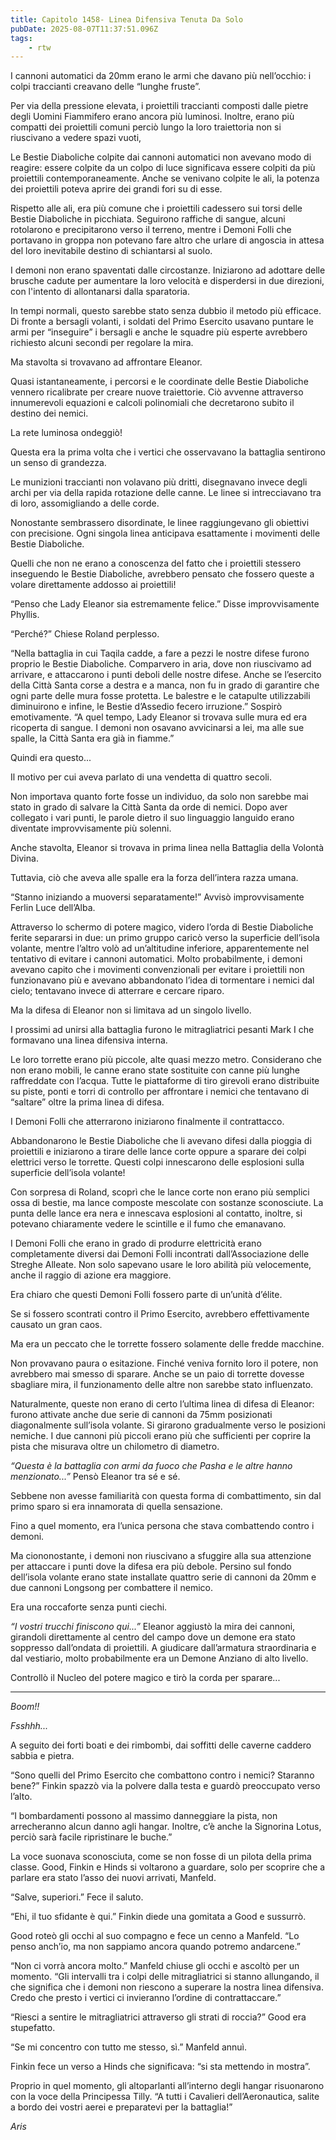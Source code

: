 ```yaml
---
title: Capitolo 1458- Linea Difensiva Tenuta Da Solo
pubDate: 2025-08-07T11:37:51.096Z
tags:
    - rtw
---
```



I cannoni automatici da 20mm erano le armi che davano più nell’occhio: i colpi traccianti creavano delle “lunghe fruste”.


Per via della pressione elevata, i proiettili traccianti composti dalle pietre degli Uomini Fiammifero erano ancora più luminosi. Inoltre, erano più compatti dei proiettili comuni perciò lungo la loro traiettoria non si riuscivano a vedere spazi vuoti,


Le Bestie Diaboliche colpite dai cannoni automatici non avevano modo di reagire: essere colpite da un colpo di luce significava essere colpiti da più proiettili contemporaneamente. Anche se venivano colpite le ali, la potenza dei proiettili poteva aprire dei grandi fori su di esse.


Rispetto alle ali, era più comune che i proiettili cadessero sui torsi delle Bestie Diaboliche in picchiata. Seguirono raffiche di sangue, alcuni rotolarono e precipitarono verso il terreno, mentre i Demoni Folli che portavano in groppa non potevano fare altro che urlare di angoscia in attesa del loro inevitabile destino di schiantarsi al suolo.


I demoni non erano spaventati dalle circostanze. Iniziarono ad adottare delle brusche cadute per aumentare la loro velocità e disperdersi in due direzioni, con l'intento di allontanarsi dalla sparatoria.


In tempi normali, questo sarebbe stato senza dubbio il metodo più efficace. Di fronte a bersagli volanti, i soldati del Primo Esercito usavano puntare le armi per “inseguire” i bersagli e anche le squadre più esperte avrebbero richiesto alcuni secondi per regolare la mira.


Ma stavolta si trovavano ad affrontare Eleanor.


Quasi istantaneamente, i percorsi e le coordinate delle Bestie Diaboliche vennero ricalibrate per creare nuove traiettorie. Ciò avvenne attraverso innumerevoli equazioni e calcoli polinomiali che decretarono subito il destino dei nemici.


La rete luminosa ondeggiò!


Questa era la prima volta che i vertici che osservavano la battaglia sentirono un senso di grandezza.


Le munizioni traccianti non volavano più dritti, disegnavano invece degli archi per via della rapida rotazione delle canne. Le linee si intrecciavano tra di loro, assomigliando a delle corde.


Nonostante sembrassero disordinate, le linee raggiungevano gli obiettivi con precisione. Ogni singola linea anticipava esattamente i movimenti delle Bestie Diaboliche.


Quelli che non ne erano a conoscenza del fatto che i proiettili stessero inseguendo le Bestie Diaboliche, avrebbero pensato che fossero queste a volare direttamente addosso ai proiettili!


“Penso che Lady Eleanor sia estremamente felice.” Disse improvvisamente Phyllis.


“Perché?” Chiese Roland perplesso.


“Nella battaglia in cui Taqila cadde, a fare a pezzi le nostre difese furono proprio le Bestie Diaboliche. Comparvero in aria, dove non riuscivamo ad arrivare, e attaccarono i punti deboli delle nostre difese. Anche se l’esercito della Città Santa corse a destra e a manca, non fu in grado di garantire che ogni parte delle mura fosse protetta. Le balestre e le catapulte utilizzabili diminuirono e infine, le Bestie d’Assedio fecero irruzione.” Sospirò emotivamente. “A quel tempo, Lady Eleanor si trovava sulle mura ed era ricoperta di sangue. I demoni non osavano avvicinarsi a lei, ma alle sue spalle, la Città Santa era già in fiamme.”


Quindi era questo...


Il motivo per cui aveva parlato di una vendetta di quattro secoli.


Non importava quanto forte fosse un individuo, da solo non sarebbe mai stato in grado di salvare la Città Santa da orde di nemici. Dopo aver collegato i vari punti, le parole dietro il suo linguaggio languido erano diventate improvvisamente più solenni.


Anche stavolta, Eleanor si trovava in prima linea nella Battaglia della Volontà Divina.


Tuttavia, ciò che aveva alle spalle era la forza dell’intera razza umana.


“Stanno iniziando a muoversi separatamente!” Avvisò improvvisamente Ferlin Luce dell’Alba.


Attraverso lo schermo di potere magico, videro l’orda di Bestie Diaboliche ferite separarsi in due: un primo gruppo caricò verso la superficie dell’isola volante, mentre l’altro volò ad un’altitudine inferiore, apparentemente nel tentativo di evitare i cannoni automatici. Molto probabilmente, i demoni avevano capito che i movimenti convenzionali per evitare i proiettili non funzionavano più e avevano abbandonato l’idea di tormentare i nemici dal cielo; tentavano invece di atterrare e cercare riparo.


Ma la difesa di Eleanor non si limitava ad un singolo livello.


I prossimi ad unirsi alla battaglia furono le mitragliatrici pesanti Mark I che formavano una linea difensiva interna.


Le loro torrette erano più piccole, alte quasi mezzo metro. Considerano che non erano mobili, le canne erano state sostituite con canne più lunghe raffreddate con l’acqua. Tutte le piattaforme di tiro girevoli erano distribuite su piste, ponti e torri di controllo per affrontare i nemici che tentavano di “saltare” oltre la prima linea di difesa.


I Demoni Folli che atterrarono iniziarono finalmente il contrattacco.


Abbandonarono le Bestie Diaboliche che li avevano difesi dalla pioggia di proiettili e iniziarono a tirare delle lance corte oppure a sparare dei colpi elettrici verso le torrette. Questi colpi innescarono delle esplosioni sulla superficie dell’isola volante!


Con sorpresa di Roland, scoprì che le lance corte non erano più semplici ossa di bestie, ma lance composte mescolate con sostanze sconosciute. La punta delle lance era nera e innescava esplosioni al contatto, inoltre, si potevano chiaramente vedere le scintille e il fumo che emanavano.


I Demoni Folli che erano in grado di produrre elettricità erano completamente diversi dai Demoni Folli incontrati dall’Associazione delle Streghe Alleate. Non solo sapevano usare le loro abilità più velocemente, anche il raggio di azione era maggiore.


Era chiaro che questi Demoni Folli fossero parte di un’unità d’élite.


Se si fossero scontrati contro il Primo Esercito, avrebbero effettivamente causato un gran caos.


Ma era un peccato che le torrette fossero solamente delle fredde macchine.


Non provavano paura o esitazione. Finché veniva fornito loro il potere, non avrebbero mai smesso di sparare. Anche se un paio di torrette dovesse sbagliare mira, il funzionamento delle altre non sarebbe stato influenzato.


Naturalmente, queste non erano di certo l’ultima linea di difesa di Eleanor: furono attivate anche due serie di cannoni da 75mm posizionati diagonalmente sull’isola volante. Si girarono gradualmente verso le posizioni nemiche. I due cannoni più piccoli erano più che sufficienti per coprire la pista che misurava oltre un chilometro di diametro.


<em>“Questa è la battaglia con armi da fuoco che Pasha e le altre hanno menzionato...”</em> Pensò Eleanor tra sé e sé.


Sebbene non avesse familiarità con questa forma di combattimento, sin dal primo sparo si era innamorata di quella sensazione.


Fino a quel momento, era l’unica persona che stava combattendo contro i demoni.


Ma ciononostante, i demoni non riuscivano a sfuggire alla sua attenzione per attaccare i punti dove la difesa era più debole. Persino sul fondo dell’isola volante erano state installate quattro serie di cannoni da 20mm e due cannoni Longsong per combattere il nemico.


Era una roccaforte senza punti ciechi.


<em>“I vostri trucchi finiscono qui...”</em> Eleanor aggiustò la mira dei cannoni, girandoli direttamente al centro del campo dove un demone era stato soppresso dall’ondata di proiettili. A giudicare dall’armatura straordinaria e dal vestiario, molto probabilmente era un Demone Anziano di alto livello.


Controllò il Nucleo del potere magico e tirò la corda per sparare...


***






<em>Boom!!</em>


<em>Fsshhh...</em>


A seguito dei forti boati e dei rimbombi, dai soffitti delle caverne caddero sabbia e pietra.


“Sono quelli del Primo Esercito che combattono contro i nemici? Staranno bene?” Finkin spazzò via la polvere dalla testa e guardò preoccupato verso l’alto.


“I bombardamenti possono al massimo danneggiare la pista, non arrecheranno alcun danno agli hangar. Inoltre, c’è anche la Signorina Lotus, perciò sarà facile ripristinare le buche.”


La voce suonava sconosciuta, come se non fosse di un pilota della prima classe. Good, Finkin e Hinds si voltarono a guardare, solo per scoprire che a parlare era stato l’asso dei nuovi arrivati, Manfeld.


“Salve, superiori.” Fece il saluto.


“Ehi, il tuo sfidante è qui.” Finkin diede una gomitata a Good e sussurrò.


Good roteò gli occhi al suo compagno e fece un cenno a Manfeld. “Lo penso anch’io, ma non sappiamo ancora quando potremo andarcene.”


“Non ci vorrà ancora molto.” Manfeld chiuse gli occhi e ascoltò per un momento. “Gli intervalli tra i colpi delle mitragliatrici si stanno allungando, il che significa che i demoni non riescono a superare la nostra linea difensiva. Credo che presto i vertici ci invieranno l’ordine di contrattaccare.”


“Riesci a sentire le mitragliatrici attraverso gli strati di roccia?” Good era stupefatto.


“Se mi concentro con tutto me stesso, sì.” Manfeld annuì.


Finkin fece un verso a Hinds che significava: “si sta mettendo in mostra”.


Proprio in quel momento, gli altoparlanti all’interno degli hangar risuonarono con la voce della Principessa Tilly. “A tutti i Cavalieri dell’Aeronautica, salite a bordo dei vostri aerei e preparatevi per la battaglia!”






<em>Aris</em>
                                


                                



